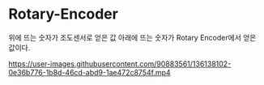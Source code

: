 # Rotary-Encoder

위에 뜨는 숫자가 조도센서로 얻은 값
아래에 뜨는 숫자가 Rotary Encoder에서 얻은 값이다.

https://user-images.githubusercontent.com/90883561/136138102-0e36b776-1b8d-46cd-abd9-1ae472c8754f.mp4

